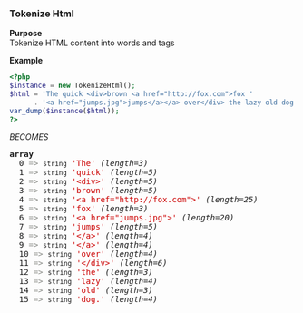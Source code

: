 ### Tokenize Html

**Purpose**<br />
Tokenize HTML content into words and tags

**Example**
```php
<?php
$instance = new TokenizeHtml();
$html = 'The quick <div>brown <a href="http://fox.com">fox '
      . '<a href="jumps.jpg">jumps</a></a> over</div> the lazy old dog. ';
var_dump($instance($html));
?>
```
_BECOMES_
<pre class='xdebug-var-dump' dir='ltr'>
<b>array</b>
  0 <font color='#888a85'>=&gt;</font> <small>string</small> <font color='#cc0000'>'The'</font> <i>(length=3)</i>
  1 <font color='#888a85'>=&gt;</font> <small>string</small> <font color='#cc0000'>'quick'</font> <i>(length=5)</i>
  2 <font color='#888a85'>=&gt;</font> <small>string</small> <font color='#cc0000'>'&lt;div&gt;'</font> <i>(length=5)</i>
  3 <font color='#888a85'>=&gt;</font> <small>string</small> <font color='#cc0000'>'brown'</font> <i>(length=5)</i>
  4 <font color='#888a85'>=&gt;</font> <small>string</small> <font color='#cc0000'>'&lt;a href=&quot;http://fox.com&quot;&gt;'</font> <i>(length=25)</i>
  5 <font color='#888a85'>=&gt;</font> <small>string</small> <font color='#cc0000'>'fox'</font> <i>(length=3)</i>
  6 <font color='#888a85'>=&gt;</font> <small>string</small> <font color='#cc0000'>'&lt;a href=&quot;jumps.jpg&quot;&gt;'</font> <i>(length=20)</i>
  7 <font color='#888a85'>=&gt;</font> <small>string</small> <font color='#cc0000'>'jumps'</font> <i>(length=5)</i>
  8 <font color='#888a85'>=&gt;</font> <small>string</small> <font color='#cc0000'>'&lt;/a&gt;'</font> <i>(length=4)</i>
  9 <font color='#888a85'>=&gt;</font> <small>string</small> <font color='#cc0000'>'&lt;/a&gt;'</font> <i>(length=4)</i>
  10 <font color='#888a85'>=&gt;</font> <small>string</small> <font color='#cc0000'>'over'</font> <i>(length=4)</i>
  11 <font color='#888a85'>=&gt;</font> <small>string</small> <font color='#cc0000'>'&lt;/div&gt;'</font> <i>(length=6)</i>
  12 <font color='#888a85'>=&gt;</font> <small>string</small> <font color='#cc0000'>'the'</font> <i>(length=3)</i>
  13 <font color='#888a85'>=&gt;</font> <small>string</small> <font color='#cc0000'>'lazy'</font> <i>(length=4)</i>
  14 <font color='#888a85'>=&gt;</font> <small>string</small> <font color='#cc0000'>'old'</font> <i>(length=3)</i>
  15 <font color='#888a85'>=&gt;</font> <small>string</small> <font color='#cc0000'>'dog.'</font> <i>(length=4)</i>
</pre>